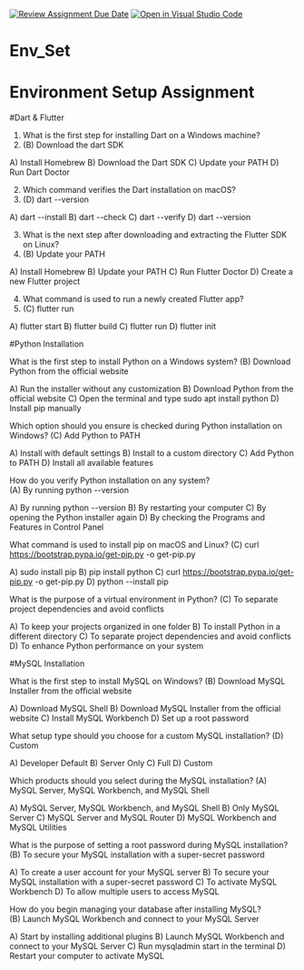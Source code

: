 [![Review Assignment Due Date](https://classroom.github.com/assets/deadline-readme-button-22041afd0340ce965d47ae6ef1cefeee28c7c493a6346c4f15d667ab976d596c.svg)](https://classroom.github.com/a/vnsr1XuU)
[![Open in Visual Studio Code](https://classroom.github.com/assets/open-in-vscode-2e0aaae1b6195c2367325f4f02e2d04e9abb55f0b24a779b69b11b9e10269abc.svg)](https://classroom.github.com/online_ide?assignment_repo_id=15626767&assignment_repo_type=AssignmentRepo)
# Env_Set

# Environment Setup Assignment

#Dart & Flutter

1. What is the first step for installing Dart on a Windows machine?
2. (B) Download the dart SDK

A) Install Homebrew
B) Download the Dart SDK
C) Update your PATH
D) Run Dart Doctor


2. Which command verifies the Dart installation on macOS?
3. (D) dart --version

A) dart --install
B) dart --check
C) dart --verify
D) dart --version


3. What is the next step after downloading and extracting the Flutter SDK on Linux?
4. (B) Update your PATH

A) Install Homebrew
B) Update your PATH
C) Run Flutter Doctor
D) Create a new Flutter project


4. What command is used to run a newly created Flutter app?
5. (C) flutter run

A) flutter start
B) flutter build
C) flutter run
D) flutter init


#Python Installation

What is the first step to install Python on a Windows system? 
(B) Download Python from the official website

A) Run the installer without any customization
B) Download Python from the official website
C) Open the terminal and type sudo apt install python
D) Install pip manually

Which option should you ensure is checked during Python installation on Windows? 
(C) Add Python to PATH

A) Install with default settings
B) Install to a custom directory
C) Add Python to PATH
D) Install all available features

How do you verify Python installation on any system?  
(A) By running python --version

A) By running python --version
B) By restarting your computer
C) By opening the Python installer again
D) By checking the Programs and Features in Control Panel

What command is used to install pip on macOS and Linux? 
(C) curl https://bootstrap.pypa.io/get-pip.py -o get-pip.py

A) sudo install pip
B) pip install python
C) curl https://bootstrap.pypa.io/get-pip.py -o get-pip.py
D) python --install pip

What is the purpose of a virtual environment in Python? 
(C) To separate project dependencies and avoid conflicts

A) To keep your projects organized in one folder
B) To install Python in a different directory
C) To separate project dependencies and avoid conflicts
D) To enhance Python performance on your system

#MySQL Installation

What is the first step to install MySQL on Windows? 
(B) Download MySQL Installer from the official website

A) Download MySQL Shell
B) Download MySQL Installer from the official website
C) Install MySQL Workbench
D) Set up a root password

What setup type should you choose for a custom MySQL installation? 
(D) Custom

A) Developer Default
B) Server Only
C) Full
D) Custom

Which products should you select during the MySQL installation?
(A) MySQL Server, MySQL Workbench, and MySQL Shell

A) MySQL Server, MySQL Workbench, and MySQL Shell
B) Only MySQL Server
C) MySQL Server and MySQL Router
D) MySQL Workbench and MySQL Utilities

What is the purpose of setting a root password during MySQL installation?  
(B) To secure your MySQL installation with a super-secret password

A) To create a user account for your MySQL server
B) To secure your MySQL installation with a super-secret password
C) To activate MySQL Workbench
D) To allow multiple users to access MySQL

How do you begin managing your database after installing MySQL?  
(B) Launch MySQL Workbench and connect to your MySQL Server

A) Start by installing additional plugins
B) Launch MySQL Workbench and connect to your MySQL Server
C) Run mysqladmin start in the terminal
D) Restart your computer to activate MySQL

